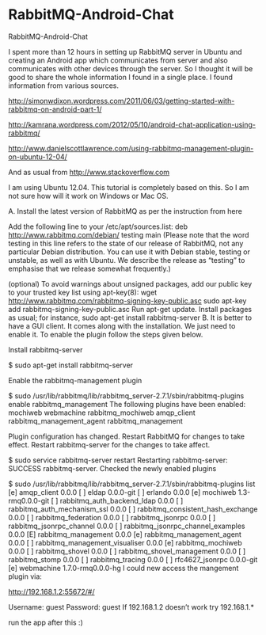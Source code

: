 RabbitMQ-Android-Chat
=====================

RabbitMQ-Android-Chat

I spent more than 12 hours in setting up RabbitMQ server in Ubuntu and creating an Android app which communicates from server and also communicates with other devices through the server. So I thought it will be good to share the whole information I found in a single place. I found information from various sources.

http://simonwdixon.wordpress.com/2011/06/03/getting-started-with-rabbitmq-on-android-part-1/

http://kamrana.wordpress.com/2012/05/10/android-chat-application-using-rabbitmq/

http://www.danielscottlawrence.com/using-rabbitmq-management-plugin-on-ubuntu-12-04/

And as usual from http://www.stackoverflow.com

I am using Ubuntu 12.04. This tutorial is completely based on this. So I am not sure how will it work on Windows or Mac OS.

A. Install the latest version of RabbitMQ as per the instruction from here

Add the following line to your /etc/apt/sources.list:
deb http://www.rabbitmq.com/debian/ testing main
(Please note that the word testing in this line refers to the state of our release of RabbitMQ, not any particular Debian distribution. You can use it with Debian stable, testing or unstable, as well as with Ubuntu. We describe the release as “testing” to emphasise that we release somewhat frequently.)

(optional) To avoid warnings about unsigned packages, add our public key to your trusted key list using apt-key(8):
wget http://www.rabbitmq.com/rabbitmq-signing-key-public.asc
sudo apt-key add rabbitmq-signing-key-public.asc
Run apt-get update.
Install packages as usual; for instance,
sudo apt-get install rabbitmq-server
B. It is better to have a GUI client. It comes along with the installation. We just need to enable it. To enable the plugin follow the steps given below.

Install rabbitmq-server

$ sudo apt-get install rabbitmq-server

Enable the rabbitmq-management plugin

$ sudo /usr/lib/rabbitmq/lib/rabbitmq_server-2.7.1/sbin/rabbitmq-plugins enable rabbitmq_management
The following plugins have been enabled:
mochiweb
webmachine
rabbitmq_mochiweb
amqp_client
rabbitmq_management_agent
rabbitmq_management

Plugin configuration has changed. Restart RabbitMQ for changes to take effect.
Restart rabbitmq-server for the changes to take affect.

$ sudo service rabbitmq-server restart
Restarting rabbitmq-server: SUCCESS
rabbitmq-server.
Checked the newly enabled plugins

$ sudo /usr/lib/rabbitmq/lib/rabbitmq_server-2.7.1/sbin/rabbitmq-plugins list
[e] amqp_client 0.0.0
[ ] eldap 0.0.0-git
[ ] erlando 0.0.0
[e] mochiweb 1.3-rmq0.0.0-git
[ ] rabbitmq_auth_backend_ldap 0.0.0
[ ] rabbitmq_auth_mechanism_ssl 0.0.0
[ ] rabbitmq_consistent_hash_exchange 0.0.0
[ ] rabbitmq_federation 0.0.0
[ ] rabbitmq_jsonrpc 0.0.0
[ ] rabbitmq_jsonrpc_channel 0.0.0
[ ] rabbitmq_jsonrpc_channel_examples 0.0.0
[E] rabbitmq_management 0.0.0
[e] rabbitmq_management_agent 0.0.0
[ ] rabbitmq_management_visualiser 0.0.0
[e] rabbitmq_mochiweb 0.0.0
[ ] rabbitmq_shovel 0.0.0
[ ] rabbitmq_shovel_management 0.0.0
[ ] rabbitmq_stomp 0.0.0
[ ] rabbitmq_tracing 0.0.0
[ ] rfc4627_jsonrpc 0.0.0-git
[e] webmachine 1.7.0-rmq0.0.0-hg
I could new access the mangement plugin via:

http://192.168.1.2:55672/#/

Username: guest
Password: guest
If 192.168.1.2 doesn’t work try 192.168.1.*

run the app after this :)
